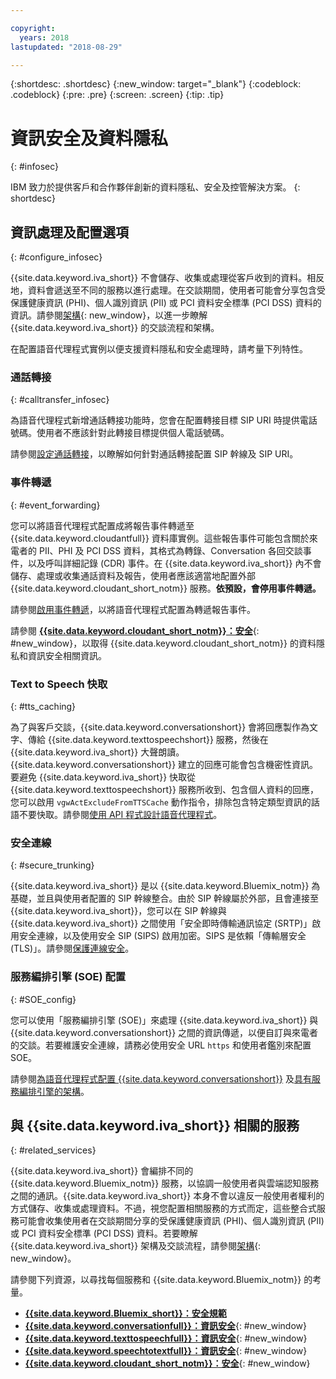 ```yaml
---

copyright:
  years: 2018
lastupdated: "2018-08-29"

---
```


{:shortdesc: .shortdesc}
{:new_window: target="_blank"}
{:codeblock: .codeblock}
{:pre: .pre}
{:screen: .screen}
{:tip: .tip}


# 資訊安全及資料隱私
{: #infosec}

IBM 致力於提供客戶和合作夥伴創新的資料隱私、安全及控管解決方案。
{: shortdesc}

## 資訊處理及配置選項
{: #configure_infosec}

{{site.data.keyword.iva_short}} 不會儲存、收集或處理從客戶收到的資料。相反地，資料會遞送至不同的服務以進行處理。在交談期間，使用者可能會分享包含受保護健康資訊 (PHI)、個人識別資訊 (PII) 或 PCI 資料安全標準 (PCI DSS) 資料的資訊。請參閱[架構](about.html#architecture){: new_window}，以進一步瞭解 {{site.data.keyword.iva_short}} 的交談流程和架構。

在配置語音代理程式實例以便支援資料隱私和安全處理時，請考量下列特性。

### 通話轉接
{:  #calltransfer_infosec}

為語音代理程式新增通話轉接功能時，您會在配置轉接目標 SIP URI 時提供電話號碼。使用者不應該針對此轉接目標提供個人電話號碼。

請參閱[設定通話轉接](call-transfer.html)，以瞭解如何針對通話轉接配置 SIP 幹線及 SIP URI。

### 事件轉遞
{: #event_forwarding}

您可以將語音代理程式配置成將報告事件轉遞至 {{site.data.keyword.cloudantfull}} 資料庫實例。這些報告事件可能包含關於來電者的 PII、PHI 及 PCI DSS 資料，其格式為轉錄、Conversation 各回交談事件，以及呼叫詳細記錄 (CDR) 事件。在 {{site.data.keyword.iva_short}} 內不會儲存、處理或收集通話資料及報告，使用者應該適當地配置外部 {{site.data.keyword.cloudant_short_notm}} 服務。**依預設，會停用事件轉遞。**

請參閱[啟用事件轉遞](event-forwarding.html)，以將語音代理程式配置為轉遞報告事件。

請參閱 [**{{site.data.keyword.cloudant_short_notm}}：安全**](../Cloudant/offerings/security.html#security){: #new_window}，以取得 {{site.data.keyword.cloudant_short_notm}} 的資料隱私和資訊安全相關資訊。

### Text to Speech 快取
{: #tts_caching}

為了與客戶交談，{{site.data.keyword.conversationshort}} 會將回應製作為文字、傳給 {{site.data.keyword.texttospeechshort}} 服務，然後在 {{site.data.keyword.iva_short}} 大聲朗讀。{{site.data.keyword.conversationshort}} 建立的回應可能會包含機密性資訊。要避免 {{site.data.keyword.iva_short}} 快取從 {{site.data.keyword.texttospeechshort}} 服務所收到、包含個人資料的回應，您可以啟用 `vgwActExcludeFromTTSCache` 動作指令，排除包含特定類型資訊的話語不要快取。請參閱[使用 API 程式設計語音代理程式](api.html#action-sequencess)。

### 安全連線
{: #secure_trunking}

{{site.data.keyword.iva_short}} 是以 {{site.data.keyword.Bluemix_notm}} 為基礎，並且與使用者配置的 SIP 幹線整合。由於 SIP 幹線屬於外部，且會連接至 {{site.data.keyword.iva_short}}，您可以在 SIP 幹線與 {{site.data.keyword.iva_short}} 之間使用「安全即時傳輸通訊協定 (SRTP)」啟用安全連線，以及使用安全 SIP (SIPS) 啟用加密。SIPS 是依賴「傳輸層安全 (TLS)」。請參閱[保護連線安全](secure-trunking.html)。

### 服務編排引擎 (SOE) 配置
{: #SOE_config}

您可以使用「服務編排引擎 (SOE)」來處理 {{site.data.keyword.iva_short}} 與 {{site.data.keyword.conversationshort}} 之間的資訊傳遞，以便自訂與來電者的交談。若要維護安全連線，請務必使用安全 URL `https` 和使用者鑑別來配置 SOE。

請參閱[為語音代理程式配置 {{site.data.keyword.conversationshort}}](managing.html#conversation_va) 及[具有服務編排引擎的架構](about.html#arch-soe)。

## 與 {{site.data.keyword.iva_short}} 相關的服務
{: #related_services}

{{site.data.keyword.iva_short}} 會編排不同的 {{site.data.keyword.Bluemix_notm}} 服務，以協調一般使用者與雲端認知服務之間的通訊。{{site.data.keyword.iva_short}} 本身不會以違反一般使用者權利的方式儲存、收集或處理資料。不過，視您配置相關服務的方式而定，這些整合式服務可能會收集使用者在交談期間分享的受保護健康資訊 (PHI)、個人識別資訊 (PII) 或 PCI 資料安全標準 (PCI DSS) 資料。若要瞭解 {{site.data.keyword.iva_short}} 架構及交談流程，請參閱[架構](about.html#architecture){: new_window}。

請參閱下列資源，以尋找每個服務和 {{site.data.keyword.Bluemix_notm}} 的考量。

  * [**{{site.data.keyword.Bluemix_short}}：安全規範**](../../security/compliance.html)
  * [**{{site.data.keyword.conversationfull}}：資訊安全**](../conversation/information-security.html){: #new_window}
  * [**{{site.data.keyword.texttospeechfull}}：資訊安全**](../text-to-speech/information-security.html){: #new_window}
  * [**{{site.data.keyword.speechtotextfull}}：資訊安全**](../speech-to-text/information-security.html){: #new_window}
  * [**{{site.data.keyword.cloudant_short_notm}}：安全**](../Cloudant/offerings/security.html#security){: #new_window}
